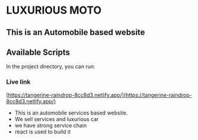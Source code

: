 # LUXURIOUS MOTO

## This is an Automobile based website



## Available Scripts

In the project directory, you can run:

### Live link
[https://tangerine-raindrop-8cc8d3.netlify.app/](https://tangerine-raindrop-8cc8d3.netlify.app/)

 * This is an automobile services based website.
 * We sell services and luxurious car
 * we have strong service chain
 * react is used to build it
 
